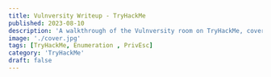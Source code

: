 ```yaml
---
title: Vulnversity Writeup - TryHackMe
published: 2023-08-10
description: 'A walkthrough of the Vulnversity room on TryHackMe, covering active reconnaissance, web application exploitation, and privilege escalation.'
image: './cover.jpg'
tags: [TryHackMe, Enumeration , PrivEsc]
category: 'TryHackMe'
draft: false
---
```

